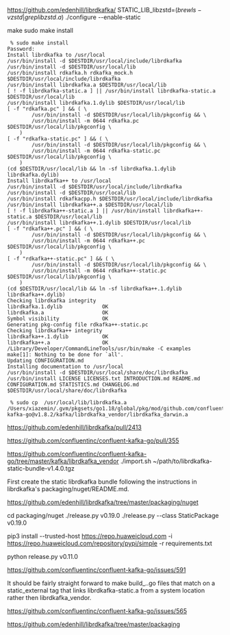 
https://github.com/edenhill/librdkafka/
STATIC_LIB_libzstd=$(brew ls -v zstd | grep libzstd.a$) ./configure --enable-static

make
sudo make install

```
 % sudo make install
Password:
Install librdkafka to /usr/local
/usr/bin/install -d $DESTDIR/usr/local/include/librdkafka
/usr/bin/install -d $DESTDIR/usr/local/lib
/usr/bin/install rdkafka.h rdkafka_mock.h $DESTDIR/usr/local/include/librdkafka
/usr/bin/install librdkafka.a $DESTDIR/usr/local/lib
[ ! -f librdkafka-static.a ] || /usr/bin/install librdkafka-static.a $DESTDIR/usr/local/lib
/usr/bin/install librdkafka.1.dylib $DESTDIR/usr/local/lib
[ -f "rdkafka.pc" ] && ( \
		/usr/bin/install -d $DESTDIR/usr/local/lib/pkgconfig && \
		/usr/bin/install -m 0644 rdkafka.pc $DESTDIR/usr/local/lib/pkgconfig \
	)
[ -f "rdkafka-static.pc" ] && ( \
		/usr/bin/install -d $DESTDIR/usr/local/lib/pkgconfig && \
		/usr/bin/install -m 0644 rdkafka-static.pc $DESTDIR/usr/local/lib/pkgconfig \
	)
(cd $DESTDIR/usr/local/lib && ln -sf librdkafka.1.dylib librdkafka.dylib)
Install librdkafka++ to /usr/local
/usr/bin/install -d $DESTDIR/usr/local/include/librdkafka
/usr/bin/install -d $DESTDIR/usr/local/lib
/usr/bin/install rdkafkacpp.h $DESTDIR/usr/local/include/librdkafka
/usr/bin/install librdkafka++.a $DESTDIR/usr/local/lib
[ ! -f librdkafka++-static.a ] || /usr/bin/install librdkafka++-static.a $DESTDIR/usr/local/lib
/usr/bin/install librdkafka++.1.dylib $DESTDIR/usr/local/lib
[ -f "rdkafka++.pc" ] && ( \
		/usr/bin/install -d $DESTDIR/usr/local/lib/pkgconfig && \
		/usr/bin/install -m 0644 rdkafka++.pc $DESTDIR/usr/local/lib/pkgconfig \
	)
[ -f "rdkafka++-static.pc" ] && ( \
		/usr/bin/install -d $DESTDIR/usr/local/lib/pkgconfig && \
		/usr/bin/install -m 0644 rdkafka++-static.pc $DESTDIR/usr/local/lib/pkgconfig \
	)
(cd $DESTDIR/usr/local/lib && ln -sf librdkafka++.1.dylib librdkafka++.dylib)
Checking librdkafka integrity
librdkafka.1.dylib             OK
librdkafka.a                   OK
Symbol visibility              OK
Generating pkg-config file rdkafka++-static.pc
Checking librdkafka++ integrity
librdkafka++.1.dylib           OK
librdkafka++.a                 OK
/Library/Developer/CommandLineTools/usr/bin/make -C examples
make[1]: Nothing to be done for `all'.
Updating CONFIGURATION.md
Installing documentation to /usr/local
/usr/bin/install -d $DESTDIR/usr/local/share/doc/librdkafka
/usr/bin/install LICENSE LICENSES.txt INTRODUCTION.md README.md CONFIGURATION.md STATISTICS.md CHANGELOG.md $DESTDIR/usr/local/share/doc/librdkafka
```

```
 % sudo cp  /usr/local/lib/librdkafka.a /Users/xiazemin/.gvm/pkgsets/go1.18/global/pkg/mod/github.com/confluentinc/confluent-kafka-go@v1.8.2/kafka/librdkafka_vendor/librdkafka_darwin.a
```


https://github.com/edenhill/librdkafka/pull/2413

https://github.com/confluentinc/confluent-kafka-go/pull/355


https://github.com/confluentinc/confluent-kafka-go/tree/master/kafka/librdkafka_vendor
./import.sh ~/path/to/librdkafka-static-bundle-v1.4.0.tgz


First create the static librdkafka bundle following the instructions in
librdkafka's packaging/nuget/README.md.


https://github.com/edenhill/librdkafka/tree/master/packaging/nuget



 cd packaging/nuget
./release.py v0.19.0
./release.py  --class StaticPackage v0.19.0

 pip3 install --trusted-host https://repo.huaweicloud.com -i https://repo.huaweicloud.com/repository/pypi/simple -r requirements.txt
 
  python release.py v0.11.0
  
  
  https://github.com/confluentinc/confluent-kafka-go/issues/591
  
  It should be fairly straight forward to make build_..go files that match on a static_external tag that links librdkafka-static.a from a system location rather then librdkafka_vendor.
  
  https://github.com/confluentinc/confluent-kafka-go/issues/565
  
  https://github.com/edenhill/librdkafka/tree/master/packaging
  
  
